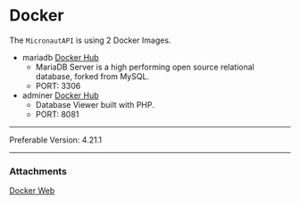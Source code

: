 # Docker

The `MicronautAPI` is using 2 Docker Images.

- mariadb [Docker Hub](https://hub.docker.com/_/mariadb)
  - MariaDB Server is a high performing open source relational database, forked from MySQL.
  - PORT: 3306
- adminer [Docker Hub](https://hub.docker.com/_/adminer)
  - Database Viewer built with PHP.
  - PORT: 8081

---

Preferable Version: 4.21.1

---

### Attachments
[Docker Web](https://www.docker.com/products/docker-desktop/)
